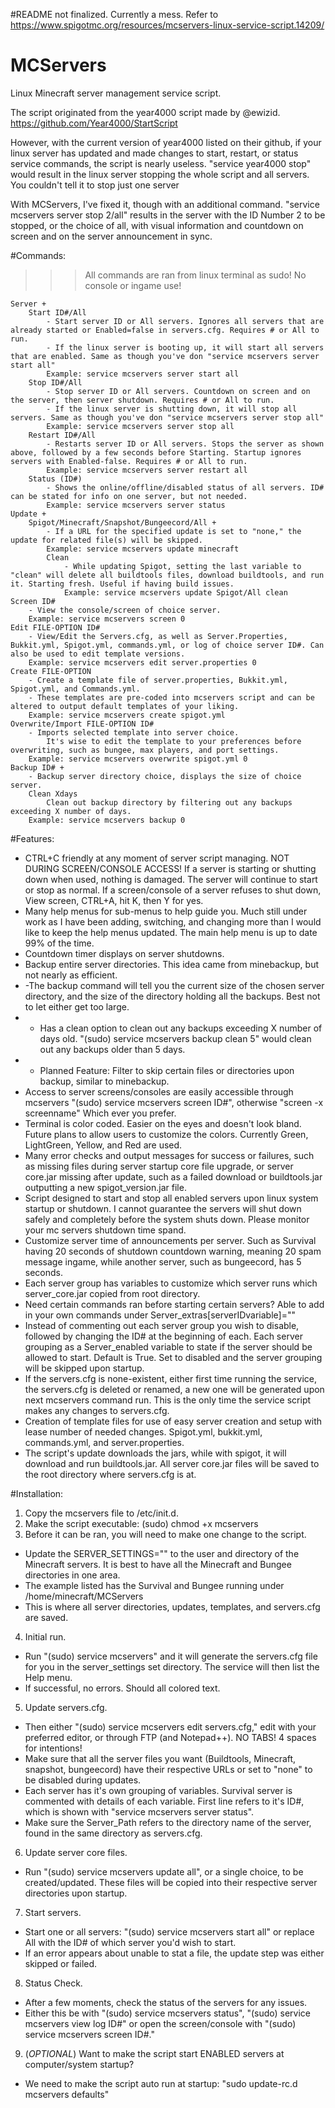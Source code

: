 #README not finalized. Currently a mess. Refer to https://www.spigotmc.org/resources/mcservers-linux-service-script.14209/
# MCServers
Linux Minecraft server management service script.

The script originated from the year4000 script made by @ewizid.
https://github.com/Year4000/StartScript

However, with the current version of year4000 listed on their github, if your linux server has updated and made changes to start, restart, or status service commands, the script is nearly useless.
"service year4000 stop" would result in the linux server stopping the whole script and all servers. You couldn't tell it to stop just one server

With MCServers, I've fixed it, though with an additional command.
"service mcservers server stop 2/all" results in the server with the ID Number 2 to be stopped, or the choice of all, with visual information and countdown on screen and on the server announcement in sync.

#Commands:
>>> All commands are ran from linux terminal as sudo! No console or ingame use! 

    Server +
        Start ID#/All
            - Start server ID or All servers. Ignores all servers that are already started or Enabled=false in servers.cfg. Requires # or All to run.
            - If the linux server is booting up, it will start all servers that are enabled. Same as though you've don "service mcservers server start all"
            Example: service mcservers server start all
        Stop ID#/All
            - Stop server ID or All servers. Countdown on screen and on the server, then server shutdown. Requires # or All to run.
            - If the linux server is shutting down, it will stop all servers. Same as though you've don "service mcservers server stop all"
            Example: service mcservers server stop all
        Restart ID#/All
            - Restarts server ID or All servers. Stops the server as shown above, followed by a few seconds before Starting. Startup ignores servers with Enabled-false. Requires # or All to run.
            Example: service mcservers server restart all
        Status (ID#)
            - Shows the online/offline/disabled status of all servers. ID# can be stated for info on one server, but not needed.
            Example: service mcservers server status
    Update +
        Spigot/Minecraft/Snapshot/Bungeecord/All +
            - If a URL for the specified update is set to "none," the update for related file(s) will be skipped.
            Example: service mcservers update minecraft
            Clean
                - While updating Spigot, setting the last variable to "clean" will delete all buildtools files, download buildtools, and run it. Starting fresh. Useful if having build issues.
                Example: service mcservers update Spigot/All clean
    Screen ID#
        - View the console/screen of choice server.
        Example: service mcservers screen 0
    Edit FILE-OPTION ID#
        - View/Edit the Servers.cfg, as well as Server.Properties, Bukkit.yml, Spigot.yml, commands.yml, or log of choice server ID#. Can also be used to edit template versions.
        Example: service mcservers edit server.properties 0
    Create FILE-OPTION
        - Create a template file of server.properties, Bukkit.yml, Spigot.yml, and Commands.yml.
        - These templates are pre-coded into mcservers script and can be altered to output default templates of your liking.
        Example: service mcservers create spigot.yml
    Overwrite/Import FILE-OPTION ID#
        - Imports selected template into server choice.
            It's wise to edit the template to your preferences before overwriting, such as bungee, max players, and port settings.
        Example: service mcservers overwrite spigot.yml 0
    Backup ID# +
        - Backup server directory choice, displays the size of choice server.
        Clean Xdays
            Clean out backup directory by filtering out any backups exceeding X number of days.
        Example: service mcservers backup 0


#Features:

- CTRL+C friendly at any moment of server script managing. NOT DURING SCREEN/CONSOLE ACCESS! If a server is starting or shutting down when used, nothing is damaged. The server will continue to start or stop as normal. If a screen/console of a server refuses to shut down, View screen, CTRL+A, hit K, then Y for yes.
- Many help menus for sub-menus to help guide you. Much still under work as I have been adding, switching, and changing more than I would like to keep the help menus updated. The main help menu is up to date 99% of the time.
- Countdown timer displays on server shutdowns.
- Backup entire server directories. This idea came from minebackup, but not nearly as efficient.
- -The backup command will tell you the current size of the chosen server directory, and the size of the directory holding all the backups. Best not to let either get too large.
- - Has a clean option to clean out any backups exceeding X number of days old. "(sudo) service mcservers backup clean 5" would clean out any backups older than 5 days.
- - Planned Feature: Filter to skip certain files or directories upon backup, similar to minebackup.
- Access to server screens/consoles are easily accessible through mcservers "(sudo) service mcservers screen ID#", otherwise "screen -x screenname" Which ever you prefer.
- Terminal is color coded. Easier on the eyes and doesn't look bland. Future plans to allow users to customize the colors. Currently Green, LightGreen, Yellow, and Red are used.
- Many error checks and output messages for success or failures, such as missing files during server startup core file upgrade, or server core.jar missing after update, such as a failed download or buildtools.jar outputting a new spigot_version.jar file.
- Script designed to start and stop all enabled servers upon linux system startup or shutdown. I cannot guarantee the servers will shut down safely and completely before the system shuts down. Please monitor your mc servers shutdown time spand.
- Customize server time of announcements per server. Such as Survival having 20 seconds of shutdown countdown warning, meaning 20 spam message ingame, while another server, such as bungeecord, has 5 seconds.
- Each server group has variables to customize which server runs which server_core.jar copied from root directory.
- Need certain commands ran before starting certain servers? Able to add in your own commands under Server_extras[serverIDvariable]=""
- Instead of commenting out each server group you wish to disable, followed by changing the ID# at the beginning of each. Each server grouping as a Server_enabled variable to state if the server should be allowed to start. Default is True. Set to disabled and the server grouping will be skipped upon startup.
- If the servers.cfg is none-existent, either first time running the service, the servers.cfg is deleted or renamed, a new one will be generated upon next mcservers command run. This is the only time the service script makes any changes to servers.cfg.
- Creation of template files for use of easy server creation and setup with lease number of needed changes. Spigot.yml, bukkit.yml, commands.yml, and server.properties.
- The script's update downloads the jars, while with spigot, it will download and run buildtools.jar. All server core.jar files will be saved to the root directory where servers.cfg is at.


#Installation:

1. Copy the mcservers file to /etc/init.d.
2. Make the script executable: (sudo) chmod +x mcservers
3. Before it can be ran, you will need to make one change to the script.
- Update the SERVER_SETTINGS="" to the user and directory of the Minecraft servers. It is best to have all the Minecraft and Bungee directories in one area.
- The example listed has the Survival and Bungee running under /home/minecraft/MCServers
- This is where all server directories, updates, templates, and servers.cfg are saved.
4. Initial run.
- Run "(sudo) service mcservers" and it will generate the servers.cfg file for you in the server_settings set directory. The service will then list the Help menu.
- If successful, no errors. Should all colored text.
5. Update servers.cfg.
- Then either "(sudo) service mcservers edit servers.cfg," edit with your preferred editor, or through FTP (and Notepad++). NO TABS! 4 spaces for intentions!
- Make sure that all the server files you want (Buildtools, Minecraft, snapshot, bungeecord) have their respective URLs or set to "none" to be disabled during updates.
- Each server has it's own grouping of variables. Survival server is commented with details of each variable. First line refers to it's ID#, which is shown with "service mcservers server status".
- Make sure the Server_Path refers to the directory name of the server, found in the same directory as servers.cfg.
6. Update server core files.
- Run "(sudo) service mcservers update all", or a single choice, to be created/updated. These files will be copied into their respective server directories upon startup.
7. Start servers.
- Start one or all servers: "(sudo) service mcservers start all" or replace All with the ID# of which server you'd wish to start.
- If an error appears about unable to stat a file, the update step was either skipped or failed.
8. Status Check.
- After a few moments, check the status of the servers for any issues.
- Either this be with "(sudo) service mcservers status", "(sudo) service mcservers view log ID#" or open the screen/console with "(sudo) service mcservers screen ID#."
9. (*OPTIONAL*) Want to make the script start ENABLED servers at computer/system startup?
- We need to make the script auto run at startup: "sudo update-rc.d mcservers defaults"

